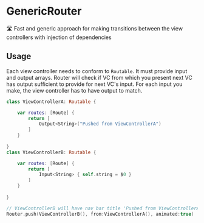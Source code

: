 # GenericRouter
🛣 Fast and generic approach for making transitions between the view controllers with injection of dependencies 

## Usage

Each view controller needs to conform to `Routable`. 
It must provide input and output arrays.
Router will check if VC from which you present next VC has output sufficient to provide for next VC's input. For each input you make, the view controller has to have output to match.

```swift
class ViewControllerA: Routable {

    var routes: [Route] {
        return [
            Output<String>("Pushed from ViewControllerA")
        ]
    }
    
}
class ViewControllerB: Routable {

    var routes: [Route] {
        return [
            Input<String> { self.string = $0 }
        ]
    }
    
}

// ViewControllerB will have nav bar title 'Pushed from ViewControllerA'
Router.push(ViewControllerB(), from:ViewControllerA(), animated:true)

```    
